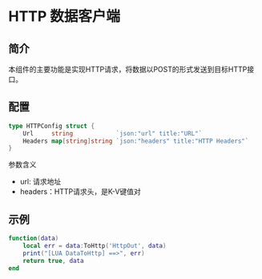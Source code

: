 <!--
 Copyright (C) 2023 wwhai

 This program is free software: you can redistribute it and/or modify
 it under the terms of the GNU Affero General Public License as
 published by the Free Software Foundation, either version 3 of the
 License, or (at your option) any later version.

 This program is distributed in the hope that it will be useful,
 but WITHOUT ANY WARRANTY; without even the implied warranty of
 MERCHANTABILITY or FITNESS FOR A PARTICULAR PURPOSE.  See the
 GNU Affero General Public License for more details.

 You should have received a copy of the GNU Affero General Public License
 along with this program.  If not, see <http://www.gnu.org/licenses/>.
-->

# HTTP 数据客户端
## 简介
本组件的主要功能是实现HTTP请求，将数据以POST的形式发送到目标HTTP接口。
## 配置
```go
type HTTPConfig struct {
	Url     string            `json:"url" title:"URL"`
	Headers map[string]string `json:"headers" title:"HTTP Headers"`
}
```
参数含义
- url: 请求地址
- headers：HTTP请求头，是K-V键值对

## 示例
```lua
function(data)
    local err = data:ToHttp('HttpOut', data)
	print("[LUA DataToHttp] ==>", err)
	return true, data
end
```